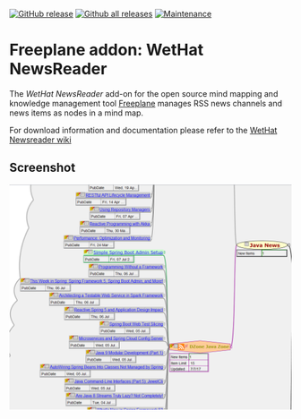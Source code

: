 [![GitHub release](https://img.shields.io/github/release/WetHat/freeplane-addon-newsreader)](https://GitHub.com/WetHat/freeplane-addon-newsreader/releases/)
[![Github all releases](https://img.shields.io/github/downloads/WetHat/freeplane-addon-newsreader/total.svg)](https://GitHub.com/WetHat/freeplane-addon-newsreader/releases/)
[![Maintenance](https://img.shields.io/badge/Maintained%3F-no-red.svg)](https://GitHub.com/WetHat/freeplane-addon-newsreader/graphs/commit-activity)
# Freeplane addon: WetHat NewsReader

The _WetHat NewsReader_ add-on for the open source mind mapping and knowledge management
tool [Freeplane](https://www.freeplane.org/wiki/index.php/Main_Page)
manages RSS news channels and news items as nodes in a mind map.

For download information and documentation please refer to the [WetHat Newsreader wiki](https://github.com/WetHat/freeplane-addon-newsreader/wiki)

## Screenshot

![RSSfeed](images/intro.png)
